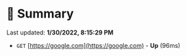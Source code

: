 # 📖 Summary
Last updated: **1/30/2022, 8:15:29 PM**

- `GET` [https://google.com](https://google.com) - **Up** (96ms)
